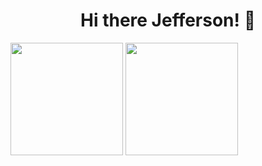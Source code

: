 <h1 align='center'> Hi there Jefferson! 👋 </h1>

<div>

 <img height="180em" src="https://github-readme-stats.vercel.app/api?username=Jefferson-LFS&layout=compact&langs_count=7&theme=dracula"/>
 <img height="180em" src="https://github-readme-stats.vercel.app/api/top-langs/?username=Jefferson-LFS&layout=compact&langs_count=7&theme=dracula"/>

</div>
